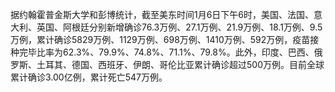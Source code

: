 据约翰霍普金斯大学和彭博统计，截至美东时间1月6日下午6时，美国、法国、意大利、英国、阿根廷分别新增确诊76.3万例、27.1万例、21.9万例、18.1万例、9.5万例，累计确诊5829万例、1129万例、698万例、1410万例、592万例，疫苗接种完毕比率为62.3%、79.9%、74.8%、71.1%、79.8%。此外，印度、巴西、俄罗斯、土耳其、德国、西班牙、伊朗、哥伦比亚累计确诊超过500万例。目前全球累计确诊3.00亿例，累计死亡547万例。